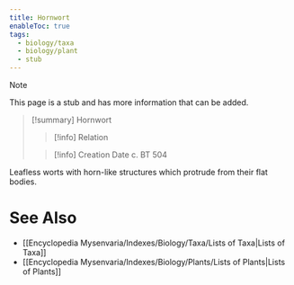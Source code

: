 ```yaml
---
title: Hornwort
enableToc: true
tags:
  - biology/taxa
  - biology/plant
  - stub
---
```


> [!note]
> This page is a stub and has more information that can be added.

> [!summary] Hornwort
> > [!info] Relation
>
> > [!info] Creation Date
> > c. BT 504

Leafless worts with horn-like structures which protrude from their flat bodies.

# See Also
- [[Encyclopedia Mysenvaria/Indexes/Biology/Taxa/Lists of Taxa|Lists of Taxa]]
- [[Encyclopedia Mysenvaria/Indexes/Biology/Plants/Lists of Plants|Lists of Plants]]
